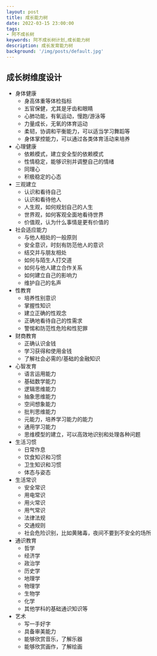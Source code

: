 ```yaml
---
layout: post
title: 成长能力树
date: 2022-03-15 23:00:00
tags:
- 阿不成长树
keywords: 阿不成长树计划,成长能力树
description: 成长发育能力树
background: '/img/posts/default.jpg'
---
```


## 成长树维度设计

- 身体健康
  - 身高体重等体检指标
  - 五官保健，尤其是牙齿和眼睛
  - 心肺功能，有氧运动，慢跑/游泳等
  - 力量成长，无氧的体育运动
  - 柔韧，协调和平衡能力，可以适当学习舞蹈等
  - 身体掌控能力，可以通过各类体育活动来培养
- 心理健康
  - 依赖模式，建立安全型的依赖模式
  - 性情稳定，能够识别并调整自己的情绪
  - 同理心
  - 积极稳定的心态
- 三观建立
  - 认识和看待自己
  - 认识和看待他人
  - 人生观，如何规划自己的人生
  - 世界观，如何客观全面地看待世界
  - 价值观，认为什么事情是更有价值的
- 社会适应能力
  - 与他人相处的一般原则
  - 安全意识，时刻有防范他人的意识
  - 结交并与朋友相处
  - 如何与陌生人打交道
  - 如何与他人建立合作关系
  - 如何建立自己的影响力
  - 维护自己的名声
- 性教育
  - 培养性别意识
  - 掌握性知识
  - 建立正确的性观念
  - 正确地看待自己的性需求
  - 警惕和防范性危险和性犯罪
- 财商教育
  - 正确认识金钱
  - 学习获得和使用金钱
  - 了解社会必需的/基础的金融知识
- 心智发育
  - 语言运用能力
  - 基础数学能力
  - 逻辑思维能力
  - 抽象思维能力
  - 空间想象能力
  - 批判思维能力
  - 元能力，培养学习能力的能力
  - 通用学习能力
  - 思维模型的建立，可以高效地识别和处理各种问题
- 生活习惯
  - 日常作息
  - 饮食知识和习惯
  - 卫生知识和习惯
  - 体态与姿态
- 生活常识
  - 安全常识
  - 用电常识
  - 用火常识
  - 用气常识
  - 法律法规
  - 交通规则
  - 社会危险识别，比如黄赌毒，夜间不要到不安全的场所
- 通识教育
  - 哲学
  - 经济学
  - 政治学
  - 历史学
  - 地理学
  - 物理学
  - 生物学
  - 化学
  - 其他学科的基础通识知识等
- 艺术
  - 写一手好字
  - 具备审美能力
  - 能够欣赏音乐，了解乐器
  - 能够欣赏画作，了解绘画

